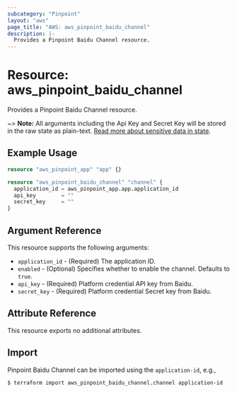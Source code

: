 ```yaml
---
subcategory: "Pinpoint"
layout: "aws"
page_title: "AWS: aws_pinpoint_baidu_channel"
description: |-
  Provides a Pinpoint Baidu Channel resource.
---
```


# Resource: aws_pinpoint_baidu_channel

Provides a Pinpoint Baidu Channel resource.

~> **Note:** All arguments including the Api Key and Secret Key will be stored in the raw state as plain-text.
[Read more about sensitive data in state](https://www.terraform.io/docs/state/sensitive-data.html).

## Example Usage

```terraform
resource "aws_pinpoint_app" "app" {}

resource "aws_pinpoint_baidu_channel" "channel" {
  application_id = aws_pinpoint_app.app.application_id
  api_key        = ""
  secret_key     = ""
}
```

## Argument Reference

This resource supports the following arguments:

* `application_id` - (Required) The application ID.
* `enabled` - (Optional) Specifies whether to enable the channel. Defaults to `true`.
* `api_key` - (Required) Platform credential API key from Baidu.
* `secret_key` - (Required) Platform credential Secret key from Baidu.

## Attribute Reference

This resource exports no additional attributes.

## Import

Pinpoint Baidu Channel can be imported using the `application-id`, e.g.,

```
$ terraform import aws_pinpoint_baidu_channel.channel application-id
```
